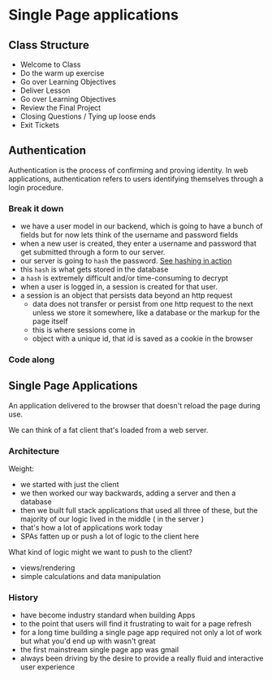 # Single Page applications

## Class Structure
- Welcome to Class
- Do the warm up exercise
- Go over Learning Objectives
- Deliver Lesson
- Go over Learning Objectives
- Review the Final Project
- Closing Questions / Tying up loose ends
- Exit Tickets

## Authentication
Authentication is the process of confirming and proving identity. In web applications, authentication refers to users identifying themselves through a login procedure.

### Break it down
- we have a user model in our backend, which is going to have a bunch of fields but for now lets think of the username and password fields
- when a new user is created, they enter a username and password that get submitted through a form to our server.
- our server is going to `hash` the password. [See hashing in action](http://www.xorbin.com/tools/sha1-hash-calculator)
- this `hash` is what gets stored in the database
- a `hash` is extremely difficult and/or time-consuming to decrypt
- when a user is logged in, a session is created for that user.
- a session is an object that persists data beyond an http request
  - data does not transfer or persist from one http request to the next unless we store it somewhere, like a database or the markup for the page itself
  - this is where sessions come in
  - object with a unique id, that id is saved as a cookie in the browser

### Code along


## Single Page Applications
An application delivered to the browser that doesn't reload the page during use.

We can think of a fat client that's loaded from a web server.

### Architecture
Weight:
  - we started with just the client
  - we then worked our way backwards, adding a server and then a database
  - then we built full stack applications that used all three of these, but the majority of our logic lived in the middle ( in the server )
  - that's how a lot of applications work today
  - SPAs fatten up or push a lot of logic to the client here

What kind of logic might we want to push to the client?
  - views/rendering
  - simple calculations and data manipulation

### History
- have become industry standard when building Apps
- to the point that users will find it frustrating to wait for a page refresh
- for a long time building a single page app required not only a lot of work but what you'd end up with wasn't great
- the first mainstream single page app was gmail
- always been driving by the desire to provide a really fluid and interactive user experience
